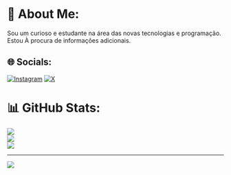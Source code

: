 # 💫 About Me:
Sou um curioso e estudante na área das novas tecnologias e programação. Estou À procura de informações adicionais.<br>


## 🌐 Socials:
[![Instagram](https://img.shields.io/badge/Instagram-%23E4405F.svg?logo=Instagram&logoColor=white)](https://instagram.com/galrica) [![X](https://img.shields.io/badge/X-black.svg?logo=X&logoColor=white)](https://x.com/galrica) 
# 📊 GitHub Stats:
![](https://github-readme-stats.vercel.app/api?username=jmgal2024&theme=dark&hide_border=false&include_all_commits=true&count_private=true)<br/>
![](https://github-readme-streak-stats.herokuapp.com/?user=jmgal2024&theme=dark&hide_border=false)<br/>
![](https://github-readme-stats.vercel.app/api/top-langs/?username=jmgal2024&theme=dark&hide_border=false&include_all_commits=true&count_private=true&layout=compact)

---
[![](https://visitcount.itsvg.in/api?id=jmgal2024&icon=0&color=0)](https://visitcount.itsvg.in)

<!-- Proudly created with GPRM ( https://gprm.itsvg.in ) -->